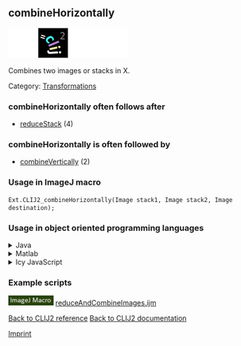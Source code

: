 ## combineHorizontally
<img src="images/mini_empty_logo.png"/><img src="images/mini_clij2_logo.png"/><img src="images/mini_empty_logo.png"/><img src="images/mini_empty_logo.png"/>

Combines two images or stacks in X.

Category: [Transformations](https://clij.github.io/clij2-docs/reference__transform)

### combineHorizontally often follows after
* <a href="reference_reduceStack">reduceStack</a> (4)


### combineHorizontally is often followed by
* <a href="reference_combineVertically">combineVertically</a> (2)


### Usage in ImageJ macro
```
Ext.CLIJ2_combineHorizontally(Image stack1, Image stack2, Image destination);
```


### Usage in object oriented programming languages



<details>

<summary>
Java
</summary>
<pre class="highlight">// init CLIJ and GPU
import net.haesleinhuepf.clij2.CLIJ2;
import net.haesleinhuepf.clij.clearcl.ClearCLBuffer;
CLIJ2 clij2 = CLIJ2.getInstance();

// get input parameters
ClearCLBuffer stack1 = clij2.push(stack1ImagePlus);
ClearCLBuffer stack2 = clij2.push(stack2ImagePlus);
destination = clij2.create(stack1);
</pre>

<pre class="highlight">
// Execute operation on GPU
clij2.combineHorizontally(stack1, stack2, destination);
</pre>

<pre class="highlight">
// show result
destinationImagePlus = clij2.pull(destination);
destinationImagePlus.show();

// cleanup memory on GPU
clij2.release(stack1);
clij2.release(stack2);
clij2.release(destination);
</pre>

</details>



<details>

<summary>
Matlab
</summary>
<pre class="highlight">% init CLIJ and GPU
clij2 = init_clatlab();

% get input parameters
stack1 = clij2.pushMat(stack1_matrix);
stack2 = clij2.pushMat(stack2_matrix);
destination = clij2.create(stack1);
</pre>

<pre class="highlight">
% Execute operation on GPU
clij2.combineHorizontally(stack1, stack2, destination);
</pre>

<pre class="highlight">
% show result
destination = clij2.pullMat(destination)

% cleanup memory on GPU
clij2.release(stack1);
clij2.release(stack2);
clij2.release(destination);
</pre>

</details>



<details>

<summary>
Icy JavaScript
</summary>
<pre class="highlight">// init CLIJ and GPU
importClass(net.haesleinhuepf.clicy.CLICY);
importClass(Packages.icy.main.Icy);

clij2 = CLICY.getInstance();

// get input parameters
stack1_sequence = getSequence();
stack1 = clij2.pushSequence(stack1_sequence);
stack2_sequence = getSequence();
stack2 = clij2.pushSequence(stack2_sequence);
destination = clij2.create(stack1);
</pre>

<pre class="highlight">
// Execute operation on GPU
clij2.combineHorizontally(stack1, stack2, destination);
</pre>

<pre class="highlight">
// show result
destination_sequence = clij2.pullSequence(destination)
Icy.addSequence(destination_sequence);
// cleanup memory on GPU
clij2.release(stack1);
clij2.release(stack2);
clij2.release(destination);
</pre>

</details>





### Example scripts
<a href="https://github.com/clij/clij2-docs/blob/master/src/main/macro/reduceAndCombineImages.ijm"><img src="images/language_macro.png" height="20"/></a> [reduceAndCombineImages.ijm](https://github.com/clij/clij2-docs/blob/master/src/main/macro/reduceAndCombineImages.ijm)  


[Back to CLIJ2 reference](https://clij.github.io/clij2-docs/reference)
[Back to CLIJ2 documentation](https://clij.github.io/clij2-docs)

[Imprint](https://clij.github.io/imprint)
